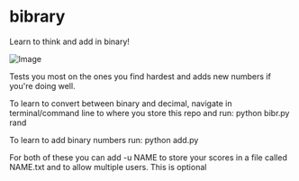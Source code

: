 # bibrary
Learn to think and add in binary!

![Image](https://github.com/edwinagnew/bibrary/blob/master/example_image.pngg)

Tests you most on the ones you find hardest and adds new numbers if you're doing well.

To learn to convert between binary and decimal, navigate in terminal/command line to where you store this repo and run: python bibr.py rand

To learn to add binary numbers run: python add.py

For both of these you can add -u NAME to store your scores in a file called NAME.txt and to allow multiple users. This is optional
